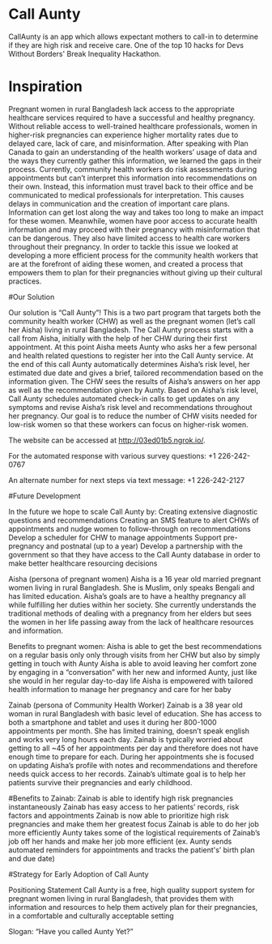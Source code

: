 # Call Aunty

CallAunty is an app which allows expectant mothers to call-in to determine if they are high risk and receive care. 
One of the top 10 hacks for Devs Without Borders' Break Inequality Hackathon.

# Inspiration 

Pregnant women in rural Bangladesh lack access to the appropriate healthcare services required to have a successful and healthy pregnancy. Without reliable access to well-trained healthcare professionals, women in higher-risk pregnancies can experience higher mortality rates due to delayed care, lack of care, and misinformation. After speaking with Plan Canada to gain an understanding of the health workers’ usage of data and the ways they currently gather this information, we learned the gaps in their process. Currently, community health workers do risk assessments during appointments but can’t interpret this information into recommendations on their own. Instead, this information must travel back to their office and be communicated to medical professionals for interpretation. This causes delays in communication and the creation of important care plans. Information can get lost along the way and takes too long to make an impact for these women. Meanwhile, women have poor access to accurate health information and may proceed with their pregnancy with misinformation that can be dangerous. They also have limited access to health care workers throughout their pregnancy. In order to tackle this issue we looked at developing a more efficient process for the community health workers that are at the forefront of aiding these women, and created a process that empowers them to plan for their pregnancies without giving up their cultural practices.

#Our Solution 

Our solution is “Call Aunty”! This is a two part program that targets both the community health worker (CHW) as well as the pregnant women (let’s call her Aisha) living in rural Bangladesh. The Call Aunty process starts with a call from Aisha, initially with the help of her CHW during their first appointment. At this point Aisha meets Aunty who asks her a few personal and health related questions to register her into the Call Aunty service. At the end of this call Aunty automatically determines Aisha’s risk level, her estimated due date and gives a brief, tailored recommendation based on the information given. The CHW sees the results of Aisha’s answers on her app as well as the recommendation given by Aunty. Based on Aisha’s risk level, Call Aunty schedules automated check-in calls to get updates on any symptoms and revise Aisha’s risk level and recommendations throughout her pregnancy. Our goal is to reduce the number of CHW visits needed for low-risk women so that these workers can focus on higher-risk women.

The website can be accessed at http://03ed01b5.ngrok.io/.

For the automated response with various survey questions: +1 226-242-0767

An alternate number for next steps via text message: +1 226-242-2127

#Future Development 

In the future we hope to scale Call Aunty by: Creating extensive diagnostic questions and recommendations Creating an SMS feature to alert CHWs of appointments and nudge women to follow-through on recommendations Develop a scheduler for CHW to manage appointments Support pre-pregnancy and postnatal (up to a year) Develop a partnership with the government so that they have access to the Call Aunty database in order to make better healthcare resourcing decisions

Aisha (persona of pregnant women) Aisha is a 16 year old married pregnant women living in rural Bangladesh. She is Muslim, only speaks Bengali and has limited education. Aisha’s goals are to have a healthy pregnancy all while fulfilling her duties within her society. She currently understands the traditional methods of dealing with a pregnancy from her elders but sees the women in her life passing away from the lack of healthcare resources and information.

Benefits to pregnant women: Aisha is able to get the best recommendations on a regular basis only only through visits from her CHW but also by simply getting in touch with Aunty Aisha is able to avoid leaving her comfort zone by engaging in a “conversation” with her new and informed Aunty, just like she would in her regular day-to-day life Aisha is empowered with tailored health information to manage her pregnancy and care for her baby

Zainab (persona of Community Health Worker) Zainab is a 38 year old woman in rural Bangladesh with basic level of education. She has access to both a smartphone and tablet and uses it during her 800-1000 appointments per month. She has limited training, doesn’t speak english and works very long hours each day. Zainab is typically worried about getting to all ~45 of her appointments per day and therefore does not have enough time to prepare for each. During her appointments she is focused on updating Aisha’s profile with notes and recommendations and therefore needs quick access to her records. Zainab’s ultimate goal is to help her patients survive their pregnancies and early childhood.

#Benefits to Zainab: 
Zainab is able to identify high risk pregnancies instantaneously Zainab has easy access to her patients’ records, risk factors and appointments Zainab is now able to prioritize high risk pregnancies and make them her greatest focus Zainab is able to do her job more efficiently Aunty takes some of the logistical requirements of Zainab’s job off her hands and make her job more efficient (ex. Aunty sends automated reminders for appointments and tracks the patient's’ birth plan and due date)

#Strategy for Early Adoption of Call Aunty

Positioning Statement Call Aunty is a free, high quality support system for pregnant women living in rural Bangladesh, that provides them with information and resources to help them actively plan for their pregnancies, in a comfortable and culturally acceptable setting

Slogan: “Have you called Aunty Yet?”



